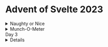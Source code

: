 # Advent of Svelte 2023

<details>
<summary>Naughty or Nice</summary>

## Day 1

The Elves have been tirelessly creating presents all year round. They’re right on schedule, but today they’ve run into a big problem; the ancient system for tracking who’s been naughty or nice is out of commission. With the hundreds of thousands of letters from children piling up alongside their records of good and bad deeds, the Elves are in dire need of a modern solution.

Your mission is to build a system for the elves, enabling them to input names and tally each childs deeds to keep track of whether they’re good or bad. You could even categorise these automatically as “naughty” and “nice.” Fortunately, the elves have been meticulous in their record-keeping and have a backup of all the current data in JSON format. You’ll need to import this data into your newly developed system.

Here is an example of what the Elves have stored:

```javascript
[
 { "name": "Emma", "tally": 32 },
 { "name": "Ethan", "tally": 14 },
 { "name": "Isabella", "tally": 70 },
 { "name": "Jayden", "tally": -16 },
 { "name": "Isabella", "tally": -59 },
 { "name": "Noah", "tally": 19 },
 { "name": "Mia", "tally": -37 },
 { "name": "Will", "tally": -20 },
 { "name": "Sam", "tally": -91 },
 { "name": "Brittney", "tally": -98 }
 ...
]
```

You can fetch this data by making a GET request to `https://advent.sveltesociety.dev/data/2023/day-one.json`
</details>

<details>
<summary>Munch-O-Meter</summary>
As the clock ticks down to Christmas Eve, Santa is preparing to eat all the cookies left by children all over the world. But amidst the holiday cheer, a small problem has arisen – how can we keep track of how many cookies Santa has munched!

You’ve been tasked with creating a Cookie Counter which can show the tally of cookies munched. We should also be able to add, remove, and reset the count. Svelte Bot, in it’s wisdom, recommends exploring the dynamic world of Svelte transitions/animations to level up your creation.

If you’re up for it, you could consider adding a feature that shows Santa’s mood based on the number of cookies eaten – maybe he gets a little merrier with each cookie!
</details>
<summary>Day 3</summary>
<details>With the elves now back busily crafting gifts and the festive atmosphere at its peak, attention shifts to the crucial task of loading Santa’s sleigh. However, Svelte Bot, with it’s precise calculations, has brought to light a critical limitation: Santa’s sleigh can carry a maximum load of only 100 kg per journey.

Your mission is to help the Elves solve this crucial task. You’ll be in charge of creating a Sleigh Load Balancer (SLB™), a tool designed to ensure that the sleigh is packed efficiently without exceeding its maximum capacity.

The Elves have kept a meticulous record of all the children and the weight of their presents in a JSON format. It’s your job to use this data to help keep the Sleigh within it’s new operating weight. You should create a tool where Santa can choose whose presents to include on his run. The tool should show the current sleigh load and if the maximum of 100kg has been exceeded.

As a bonus you could include an exciting data visualisation, or even a drag and drop interface!

Here is an example of what the Elves have stored:

```javascript
[
 { "name": "Kurtis", "weight": 8.20 },
 { "name": "Branson", "weight": 4.31 },
 { "name": "Danielle", "weight": 7.40 },
 { "name": "Wanda", "weight": 7.04 },
 { "name": "Claud", "weight": 4.93 },
]
```

You can fetch this data by making a GET request to <https://advent.sveltesociety.dev/data/2023/day-three.json>
</details>
